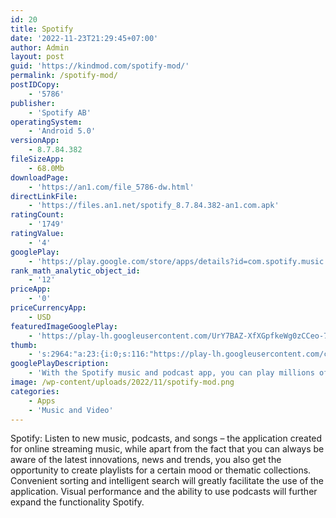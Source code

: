 ```yaml
---
id: 20
title: Spotify
date: '2022-11-23T21:29:45+07:00'
author: Admin
layout: post
guid: 'https://kindmod.com/spotify-mod/'
permalink: /spotify-mod/
postIDCopy:
    - '5786'
publisher:
    - 'Spotify AB'
operatingSystem:
    - 'Android 5.0'
versionApp:
    - 8.7.84.382
fileSizeApp:
    - 68.0Mb
downloadPage:
    - 'https://an1.com/file_5786-dw.html'
directLinkFile:
    - 'https://files.an1.net/spotify_8.7.84.382-an1.com.apk'
ratingCount:
    - '1749'
ratingValue:
    - '4'
googlePlay:
    - 'https://play.google.com/store/apps/details?id=com.spotify.music'
rank_math_analytic_object_id:
    - '12'
priceApp:
    - '0'
priceCurrencyApp:
    - USD
featuredImageGooglePlay:
    - 'https://play-lh.googleusercontent.com/UrY7BAZ-XfXGpfkeWg0zCCeo-7ras4DCoRalC_WXXWTK9q5b0Iw7B0YQMsVxZaNB7DM'
thumb:
    - 's:2964:"a:23:{i:0;s:116:"https://play-lh.googleusercontent.com/ce3eA9FpInLmql9--gg_YI-iJeVX2MYr1VhwnP_YMrHsgO0BRyKz2qzhIKnkHgd75vAI=w526-h296";i:1;s:115:"https://play-lh.googleusercontent.com/PQrnuHjoLUBvb1dTiQp0gnscOOK09TM_20-HQGE4A3ANm60nsImxLVvvt3wqgszKAu8=w526-h296";i:2;s:116:"https://play-lh.googleusercontent.com/PonkUjbDYMxQgWpfolojDd5RsHTsff4KFC6VXU93g49dtYQ1kVVCdJ550VVONR_q4yZP=w526-h296";i:3;s:116:"https://play-lh.googleusercontent.com/S1GEnVyfTsvc9rxfDI1y0JkAMtAbid2yMvpE8L9BPePMv6sorPF0KAvRPVhGienXPef5=w526-h296";i:4;s:116:"https://play-lh.googleusercontent.com/Aya8fVAmnQdAV7ib__EphBmcuaDUnYFDoS3sodhPSV9j1AvwIantPkHJ8Ub1y16lDD1E=w526-h296";i:5;s:115:"https://play-lh.googleusercontent.com/Hqcbx1-mDgWFu8i950xLytGgSJMUYMhpSz80ReS39djGWtH54tRbMKqn2MhieKsjz2E=w526-h296";i:6;s:115:"https://play-lh.googleusercontent.com/GZDWg6hQG5NkwwsWZXkHrvZjtx-CwXC7iwy_LI9fk4eKVwEgsHu0fvgxA1-1mrL3DL4=w526-h296";i:7;s:114:"https://play-lh.googleusercontent.com/0_K0cNFVE2oMDqC0Q2OjQQS0kWuD4o6R2HGpl5C-UxPBY8w9S2cd577GMxvZis0mVQ=w526-h296";i:8;s:115:"https://play-lh.googleusercontent.com/ftxOZip-f2swiNU_uidSRumrAtlVIsv4yQ9VmSW8C33gPvIPSBjDyY-8CFEOWQDiKic=w526-h296";i:9;s:116:"https://play-lh.googleusercontent.com/gYW3MkmKK-rGCehcNMwYJIy-VM0Tpp2sab8aQ2DBiCYc4bV1-KaA13VQBjaHKQGWNaqJ=w526-h296";i:10;s:114:"https://play-lh.googleusercontent.com/NpVgQRnEbH1hHeLK7cV9Efk4BpeI1PgjmBCjXRBO9DWKTm7cwNHijR5snuf3d3eMVA=w526-h296";i:11;s:114:"https://play-lh.googleusercontent.com/ya6fC9lIkZ8MBKeNnKmfXlMI6FcS2ZU9ewtsLwPyLnXqgSfRYbnschT77jsMXcUhBA=w526-h296";i:12;s:114:"https://play-lh.googleusercontent.com/Yc5bIEepU6DNs-HEO1Q-3_VL9Ym_l5I18SKK-Ryo4TzBQt5lE3m3YsO4XzVmlQQMEw=w526-h296";i:13;s:115:"https://play-lh.googleusercontent.com/toZjVTwX0Dz3e482vwpEYHjYqQZ4n2uHVTxpKDg5nR9Ro-2St7XMVqy0kQIaobKigfA=w526-h296";i:14;s:115:"https://play-lh.googleusercontent.com/XbGKIFjuT8azpJWYN7iQe_f1II-Rp41Ijgsykwc5FRZ1CmFrUyIcUj1IXCkPcqWKxg8=w526-h296";i:15;s:115:"https://play-lh.googleusercontent.com/v2PV3rsNvlNtLJSh0T0IBDw5p9LxUUCvY-S35nZfI-2n_uJHJ6Wt_IF83bhuynECGaU=w526-h296";i:16;s:116:"https://play-lh.googleusercontent.com/-Idfeh01HaEWs3lLY1GqTY0Vo05zXMhQvHJKb9i5DNBJ3PUyTBdEwnCrAAtB7nALRLfO=w526-h296";i:17;s:114:"https://play-lh.googleusercontent.com/mTfk1qwxXWttoMq16LQICcG0mEhlb3HaiQV_7xig2HLdwk30K_ce93YyKZyususYzw=w526-h296";i:18;s:114:"https://play-lh.googleusercontent.com/NJ2qcLHHRMMBvsJZ-mouTrea4XIcHxsq7jS5nmJZCgymtyMM8a29OYvpQJEBl8VTRw=w526-h296";i:19;s:115:"https://play-lh.googleusercontent.com/hJu2zsBJ0sDCmZGndk3PNes9xWIM7CxZwwv1R0BE8qk3FgFXy5Kg8jdWdHdOJIvCp2M=w526-h296";i:20;s:114:"https://play-lh.googleusercontent.com/VcipWZa7PAZsYBrtButv0z8jNrx5zsJ3cg-76kRPOHDAv-BI6ar4_vDVqwHrk9VzQQ=w526-h296";i:21;s:116:"https://play-lh.googleusercontent.com/WvbpokPn8uIJF3E7dFUCUjPL_ljdFwKqR4OMibZ7TH1nCO5TV_Pauwxl1HI1wfJEkxw3=w526-h296";i:22;s:115:"https://play-lh.googleusercontent.com/P0-rjaIjjEPxSbFcLlbQS4cQREsJpkv8WfZH4xBsQWw3rOUB9Meu2RZe4kaZ3WSNHTI=w526-h296";}";'
googlePlayDescription:
    - 'With the Spotify music and podcast app, you can play millions of songs, albums and original podcasts for free.  Stream music and podcasts, discover albums, playlists or even single songs for free on your mobile or tablet. Subscribe to Spotify Premium to download and listen offline wherever you are.  Spotify gives you access to a world of free music, curated playlists, artists, and podcasts you love. Discover podcasts, new music, top songs or listen to your favorite artists and albums. '
image: /wp-content/uploads/2022/11/spotify-mod.png
categories:
    - Apps
    - 'Music and Video'
---
```


Spotify: Listen to new music, podcasts, and songs – the application created for online streaming music, while apart from the fact that you can always be aware of the latest innovations, news and trends, you also get the opportunity to create playlists for a certain mood or thematic collections. Convenient sorting and intelligent search will greatly facilitate the use of the application. Visual performance and the ability to use podcasts will further expand the functionality Spotify.